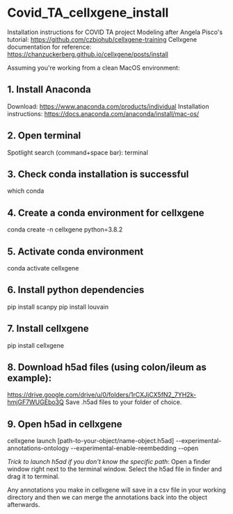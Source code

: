 # Covid_TA_cellxgene_install
Installation instructions for COVID TA project
Modeling after Angela Pisco's tutorial: https://github.com/czbiohub/cellxgene-training
Cellxgene documentation for reference:
https://chanzuckerberg.github.io/cellxgene/posts/install

Assuming you're working from a clean MacOS environment:
## 1. Install Anaconda
Download: https://www.anaconda.com/products/individual
Installation instructions: https://docs.anaconda.com/anaconda/install/mac-os/

## 2. Open terminal
Spotlight search (command+space bar): terminal

## 3. Check conda installation is successful
which conda

## 4. Create a conda environment for cellxgene
conda create -n cellxgene python=3.8.2

## 5. Activate conda environment
conda activate cellxgene

## 6. Install python dependencies
pip install scanpy
pip install louvain

## 7. Install cellxgene
pip install cellxgene

## 8. Download h5ad files (using colon/ileum as example):
https://drive.google.com/drive/u/0/folders/1rCXJjCX5fN2_7YH2k-hmjGF7WUGEbo3Q
Save .h5ad files to your folder of choice.

## 9. Open h5ad in cellxgene
cellxgene launch [path-to-your-object/name-object.h5ad] --experimental-annotations-ontology --experimental-enable-reembedding --open

*Trick to launch h5ad if you don't know the specific path*:
Open a finder window right next to the terminal window. Select the h5ad file in finder and drag it to terminal.

Any annotations you make in cellxgene will save in a csv file in your working directory and then we can merge the annotations back into the object afterwards.
